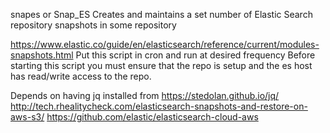 snapes or Snap_ES
Creates and maintains a set number of Elastic Search repository snapshots in some repository

https://www.elastic.co/guide/en/elasticsearch/reference/current/modules-snapshots.html
Put this script in cron and run at desired frequency
Before starting this script you must ensure that the repo is setup and the es host has read/write access to the repo.

Depends on having 
jq installed from https://stedolan.github.io/jq/
http://tech.rhealitycheck.com/elasticsearch-snapshots-and-restore-on-aws-s3/
https://github.com/elastic/elasticsearch-cloud-aws